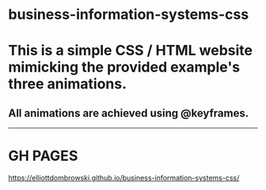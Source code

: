 # business-information-systems-css

# This is a simple CSS / HTML website mimicking the provided example's three animations.

## All animations are achieved using @keyframes.

---

# GH PAGES

https://elliottdombrowski.github.io/business-information-systems-css/